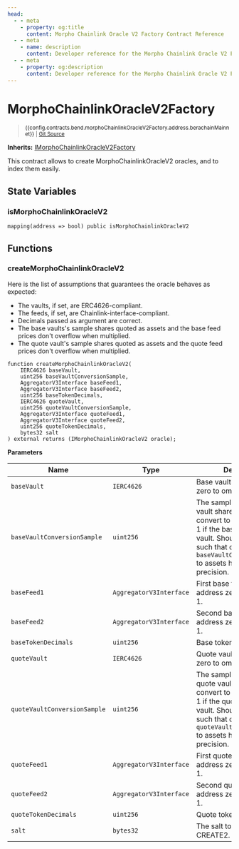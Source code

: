 ```yaml
---
head:
  - - meta
    - property: og:title
      content: Morpho Chainlink Oracle V2 Factory Contract Reference
  - - meta
    - name: description
      content: Developer reference for the Morpho Chainlink Oracle V2 Factory contract in Bend
  - - meta
    - property: og:description
      content: Developer reference for the Morpho Chainlink Oracle V2 Factory contract in Bend
---
```


<script setup>
  import config from '@berachain/config/constants.json';
</script>

# MorphoChainlinkOracleV2Factory

> <small><a target="_blank" :href="config.websites.berascan.url + 'address/' + config.contracts.bend.morphoChainlinkOracleV2Factory.address.berachainMainnet+ '?utm_source=' + config.websites.docsBend.utmSource">{{config.contracts.bend.morphoChainlinkOracleV2Factory.address.berachainMainnet}}</a> | [Git Source](https://github.com/morpho-org/morpho-blue-oracles/blob/main/src/morpho-chainlink/MorphoChainlinkOracleV2Factory.sol)</small>

**Inherits:** [IMorphoChainlinkOracleV2Factory](<[/Users/mannybera/Documents/github/morpho-blue-oracles/docs/src/src](https://github.com/morpho-org/morpho-blue-oracles/blob/main/src)/morpho-chainlink/interfaces/IMorphoChainlinkOracleV2Factory.sol>)

This contract allows to create MorphoChainlinkOracleV2 oracles, and to index them easily.

## State Variables

### isMorphoChainlinkOracleV2

```solidity
mapping(address => bool) public isMorphoChainlinkOracleV2
```

## Functions

### createMorphoChainlinkOracleV2

Here is the list of assumptions that guarantees the oracle behaves as expected:

- The vaults, if set, are ERC4626-compliant.
- The feeds, if set, are Chainlink-interface-compliant.
- Decimals passed as argument are correct.
- The base vaults's sample shares quoted as assets and the base feed prices don't overflow when multiplied.
- The quote vault's sample shares quoted as assets and the quote feed prices don't overflow when multiplied.

```solidity
function createMorphoChainlinkOracleV2(
    IERC4626 baseVault,
    uint256 baseVaultConversionSample,
    AggregatorV3Interface baseFeed1,
    AggregatorV3Interface baseFeed2,
    uint256 baseTokenDecimals,
    IERC4626 quoteVault,
    uint256 quoteVaultConversionSample,
    AggregatorV3Interface quoteFeed1,
    AggregatorV3Interface quoteFeed2,
    uint256 quoteTokenDecimals,
    bytes32 salt
) external returns (IMorphoChainlinkOracleV2 oracle);
```

**Parameters**

| Name                         | Type                    | Description                                                                                                                                                                                                         |
| ---------------------------- | ----------------------- | ------------------------------------------------------------------------------------------------------------------------------------------------------------------------------------------------------------------- |
| `baseVault`                  | `IERC4626`              | Base vault. Pass address zero to omit this parameter.                                                                                                                                                               |
| `baseVaultConversionSample`  | `uint256`               | The sample amount of base vault shares used to convert to underlying. Pass 1 if the base asset is not a vault. Should be chosen such that converting `baseVaultConversionSample` to assets has enough precision.    |
| `baseFeed1`                  | `AggregatorV3Interface` | First base feed. Pass address zero if the price = 1.                                                                                                                                                                |
| `baseFeed2`                  | `AggregatorV3Interface` | Second base feed. Pass address zero if the price = 1.                                                                                                                                                               |
| `baseTokenDecimals`          | `uint256`               | Base token decimals.                                                                                                                                                                                                |
| `quoteVault`                 | `IERC4626`              | Quote vault. Pass address zero to omit this parameter.                                                                                                                                                              |
| `quoteVaultConversionSample` | `uint256`               | The sample amount of quote vault shares used to convert to underlying. Pass 1 if the quote asset is not a vault. Should be chosen such that converting `quoteVaultConversionSample` to assets has enough precision. |
| `quoteFeed1`                 | `AggregatorV3Interface` | First quote feed. Pass address zero if the price = 1.                                                                                                                                                               |
| `quoteFeed2`                 | `AggregatorV3Interface` | Second quote feed. Pass address zero if the price = 1.                                                                                                                                                              |
| `quoteTokenDecimals`         | `uint256`               | Quote token decimals.                                                                                                                                                                                               |
| `salt`                       | `bytes32`               | The salt to use for the CREATE2.                                                                                                                                                                                    |
